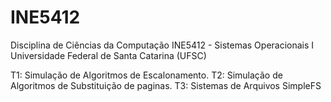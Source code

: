 # INE5412

Disciplina de Ciências da Computação INE5412 - Sistemas Operacionais I Universidade Federal de Santa Catarina (UFSC)

T1: Simulação de Algoritmos de Escalonamento.
T2: Simulação de Algoritmos de Substituição de paginas.
T3: Sistemas de Arquivos SimpleFS

